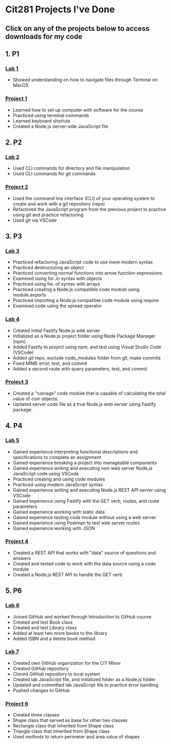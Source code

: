 # Cit281 Projects I've Done
## Click on any of the projects below to access downloads for my code

## 1. P1
### [Lab 1](https://patrickverdeja.github.io/cit281-lab1/)
- Showed understanding on how to navigate files through Terminal on MacOS

### [Project 1](https://patrickverdeja.github.io/cit281-p1/)
- Learned how to set up computer with software for the course
- Practiced using terminal commands
- Learned keyboard shortuts
- Created a Node.js server-side JavaScript file

## 2. P2
### [Lab 2]()
- Used CLI commands for directory and file manipulation
- Used CLI commands for git commands

### [Project 2](https://patrickverdeja.github.io/cit281-p2/)
- Used the command line interface (CLI) of your operating system to create and work with a git repository (repo)
- Refactored the JavaScript program from the previous project to practice using git and practice refactoring
- Used git via VSCode

## 3. P3
### [Lab 3]()
- Practiced refactoring JavaScript code to use more modern syntax
- Practiced destructuring an object
- Practiced converting normal functions into arrow function expressions
- Examined using for..in  syntax with objects
- Practiced using for..of syntax with arrays
- Practiced creating a Node.js compatible code module using module.exports
- Practiced importing a Node.js compatible code module using require
- Examined code using the spread operator

### [Lab 4]()
- Created initial Fastify Node.js web server
- Initialized as a Node.js project folder using Node Package Manager (npm)
- Added Fastify to project using npm, and test using Visual Studio Code (VSCode)
- Added git repo, exclude node_modules folder from git, make commits
- Fixed MIME error, test, and commit
- Added a second route with query parameters, test, and commit

### [Project 3](https://patrickverdeja.github.io/cit281-p3/)
- Created a "coinage" code module that is capable of calculating the total value of coin objects.
- Updated server code file as a true Node.js web server using Fastify package.

## 4. P4
### [Lab 5]()
- Gained experience interpreting functional descriptions and specifications to complete an assignment
- Gained experience breaking a project into manageable components
- Gained experience writing and executing non-web server Node.js JavaScript code using VSCode
- Practiced creating and using code modules
- Practiced using modern JavaScript syntax
- Gained experience writing and executing Node.js REST API server using VSCode
- Gained experience using Fastify with the GET verb, routes, and route parameters
- Gained experience working with static data
- Gaiend experience testing code module without using a web server
- Gained experience using Postman to test web server routes
- Gained experience working with JSON

### [Project 4](https://patrickverdeja.github.io/cit281-p4/)
- Created a REST API that works with "data" source of questions and answers
- Created and tested code to work with the data source using a code module
- Created a Node.js REST API to handle the GET verb


## 5. P6
### [Lab 6]()
- Joined GitHub and worked through Introduction to GitHub course
- Created and test Book class
- Created and test Library class
- Added at least two more books to the library
- Added ISBN and a delete book method

### [Lab 7]()
- Created own GitHub organization for the CIT Minor
- Created GitHub repository
- Cloned GitHub repository to local system
- Created lab JavaScript file, and initialized folder as a Node.js folder
- Updated and committed lab JavaScript file to practice error handling
- Pushed  changes to GitHub

### [Project 6](https://patrickverdeja.github.io/cit281-p6/)
- Created three classes
- Shape class that served as base for other two classes
- Rectangle class that inherited from Shape class
- Triangle class that inherited from Shape class
- Used methods to return perimeter and area value of shapes
